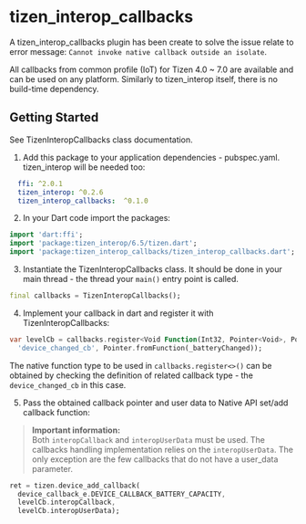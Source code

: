 # tizen_interop_callbacks

A tizen_interop_callbacks plugin has been create to solve the issue relate to error message: `Cannot invoke native callback outside an isolate`.

All callbacks from common profile (IoT) for Tizen 4.0 ~ 7.0
are available and can be used on any platform.
Similarly to tizen_interop itself, there is no build-time dependency.

## Getting Started

See TizenInteropCallbacks class documentation.

1. Add this package to your application dependencies - pubspec.yaml. tizen_interop will be needed too:
``` yaml
  ffi: ^2.0.1
  tizen_interop: ^0.2.6
  tizen_interop_callbacks:  ^0.1.0
```

2. In your Dart code import the packages:
``` dart
import 'dart:ffi';
import 'package:tizen_interop/6.5/tizen.dart';
import 'package:tizen_interop_callbacks/tizen_interop_callbacks.dart';
```

3. Instantiate the TizenInteropCallbacks class. It should be done in your main thread - the thread your `main()` entry point is called.
``` dart
final callbacks = TizenInteropCallbacks();
```

4. Implement your callback in dart and register it with TizenInteropCallbacks:
``` dart
var levelCb = callbacks.register<Void Function(Int32, Pointer<Void>, Pointer<Void>)>(
  'device_changed_cb', Pointer.fromFunction(_batteryChanged));
```

The native function type to be used in `callbacks.register<>()` can be obtained by checking
the definition of related callback type - the `device_changed_cb` in this case.

5. Pass the obtained callback pointer and user data to Native API set/add callback function:

> **Important information:**  
> Both `interopCallback` and `interopUserData` must be used. The callbacks handling implementation relies on the `interopUserData`.
> The only exception are the few callbacks that do not have a user_data parameter.

``` dart
ret = tizen.device_add_callback(
  device_callback_e.DEVICE_CALLBACK_BATTERY_CAPACITY,
  levelCb.interopCallback,
  levelCb.interopUserData);
```
